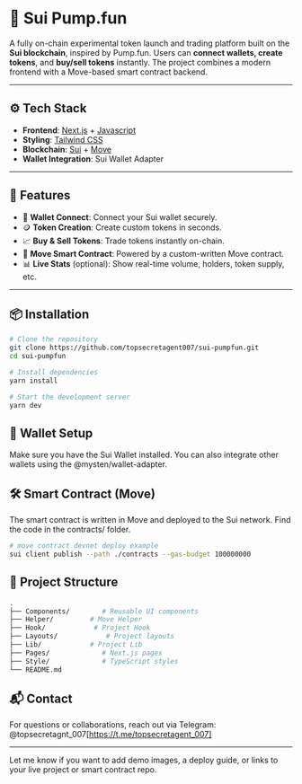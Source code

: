 # 🧪 Sui Pump.fun

A fully on-chain experimental token launch and trading platform built on the **Sui blockchain**, inspired by Pump.fun. Users can **connect wallets, create tokens**, and **buy/sell tokens** instantly. The project combines a modern frontend with a Move-based smart contract backend.

---

## ⚙️ Tech Stack

- **Frontend**: [Next.js](https://nextjs.org/) + [Javascript](https://www.javascriptlang.org/)
- **Styling**: [Tailwind CSS](https://tailwindcss.com/)
- **Blockchain**: [Sui](https://sui.io/) + [Move](https://move-language.github.io/)
- **Wallet Integration**: Sui Wallet Adapter

---

## 🚀 Features

- 🔐 **Wallet Connect**: Connect your Sui wallet securely.
- 🪙 **Token Creation**: Create custom tokens in seconds.
- 📈 **Buy & Sell Tokens**: Trade tokens instantly on-chain.
- 🔗 **Move Smart Contract**: Powered by a custom-written Move contract.
- 📊 **Live Stats** (optional): Show real-time volume, holders, token supply, etc.

---

## 📦 Installation

```bash
# Clone the repository
git clone https://github.com/topsecretagent007/sui-pumpfun.git
cd sui-pumpfun

# Install dependencies
yarn install

# Start the development server
yarn dev
```

## 🔗 Wallet Setup

Make sure you have the Sui Wallet installed. You can also integrate other wallets using the @mysten/wallet-adapter.

## 🛠️ Smart Contract (Move)

The smart contract is written in Move and deployed to the Sui network. Find the code in the contracts/ folder.

```bash
# move contract devnet deploy example
sui client publish --path ./contracts --gas-budget 100000000
```

## 📁 Project Structure

```graphql
.
├── Components/        # Reusable UI components
├── Helper/         # Move Helper
├── Hook/            # Project Hook
├── Layouts/            # Project layouts
├── Lib/            # Project Lib
├── Pages/             # Next.js pages
├── Style/             # TypeScript styles
└── README.md
```

## 📬 Contact

For questions or collaborations, reach out via Telegram: @topsecretagnt_007[https://t.me/topsecretagent_007]

---

Let me know if you want to add demo images, a deploy guide, or links to your live project or smart contract repo.
